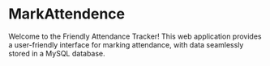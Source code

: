 # MarkAttendence
Welcome to the Friendly Attendance Tracker! This web application provides a user-friendly interface for marking attendance, with data seamlessly stored in a MySQL database.
